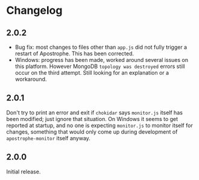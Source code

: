 # Changelog

## 2.0.2

* Bug fix: most changes to files other than `app.js` did not fully trigger a restart of Apostrophe. This has been corrected.
* Windows: progress has been made, worked around several issues on this platform. However MongoDB `topology was destroyed` errors still occur on the third attempt. Still looking for an explanation or a workaround.

## 2.0.1

Don't try to print an error and exit if `chokidar` says `monitor.js` itself has been modified; just ignore that situation. On Windows it seems to get reported at startup, and no one is expecting `monitor.js` to monitor itself for changes, something that would only come up during development of `apostrophe-monitor` itself anyway.

## 2.0.0

Initial release.
